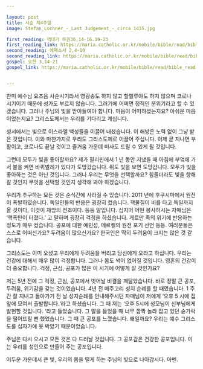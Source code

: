 ```yaml
---

layout: post
title: 사순 제4주일
image: Stefan_Lochner_-_Last_Judgement_-_circa_1435.jpg

first_reading: 역대기 하권36,14-16.19-23
first_reading_link: https://maria.catholic.or.kr/mobile/bible/read/bible_read.asp?m=1&n=133&p=37
second_reading: 에페소서 2,4-10
second_reading_link: https://maria.catholic.or.kr/mobile/bible/read/bible_read.asp?m=2&n=156&p=2
gospel: 요한 3,14-21
gospel_link: https://maria.catholic.or.kr/mobile/bible/read/bible_read.asp?m=2&n=150&p=3


---
```


찬미 예수님
요즈음 사순시기라서 영광송도 하지 않고 할렐루야도 하지 않으며 코로나 시기이기 때문에 성가도 부르지 않습니다. 그러기에 어쩌면 정적인 분위기라고 할 수 있겠습니다. 그러나 주님의 빛을 받아들여야 합니다. 마음이 어떠하셨는지요? 아쉬운 마음이었는지요? 그리스도께서는 우리를 기다리고 계십니다.

성서에서는 빛으로 이스라엘 백성들을 이끌어 내셨습니다. 이 해방은 노력 없이 그냥 받은 것입니다. 이와 마찬가지로 우리도 그리스도께로 이끌어 주십니다. 이제 곧 지나면 부활이고, 코로나도 끝날 것이고 즐거움 가운데 미사도 드릴 수 있게 될 것입니다.

그런데 모두가 빛을 좋아할까요? 제가 필리핀에서 1 년 동안 지냈을 때 아침에 부엌에 가서 불을 켜면 바퀴벌레가 있다가 도망갔습니다. 쥐도 빛을 보면 도망갑니다. 모두가 빛을 좋아하는 것은 아닌 것입니다. 그러나 우리는 무엇을 선택할까요? 힘들더라도 빛을 향해 갈 것인지 무엇을 선택할 것인지 생각해 봐야 하겠습니다.

우리가 추구하는 모든 것은 순식간에 사라질 수 있습니다. 2011 년에 후쿠시마에서 원전이 폭발하였습니다. 독일인들의 반응은 굉장히 컸습니다. 핵물질이 비를 타고 독일까지 올 것이다, 이것이 재앙의 전조이다. 등등 말입니다. 심지어 어떤 봉사하시는 자매님은 ‘핵폭탄이 터졌다.’ 고 말하며 굉장히 걱정을 하셨습니다. 게르만 족의 위기에 반응하는 정도가 매우 컸습니다. 공포에 대한 예민성, 메르켈의 원전 포기 선언 등등. 여러분들은 스스로 어떠신가요? 두려움이 많으신가요? 한국인은 딱히 두려움이 크지는 않은 것 같습니다.

그리스도는 이미 오셨고 우리에게 두려움을 버리고 당신에게 오라고 하십니다. 우리는 건강에 대해서 매우 많이 걱정합니다. 그러나 몸도 썩어 없어질 것입니다. 영혼의 건강이 더 중요합니다. 걱정, 근심, 공포가 많은 이 시기에 어떻게 살 것인가요?

저는 5년 전에 그 걱정, 근심, 공포에서 벗어날 비결을 깨달았습니다. 바로 정말 큰 공포, 두려움, 위기감을 갖는 것이었습니다. 4년 전 메주고리 성지 순례를 할 때였습니다. 1 주간 잘 지내고 돌아가기 전 날 성지순례를 안내해주시던 자매님이 저에게 ‘오후 5 시에 집 앞에 모여서 출발합니다.‘라고 하셨습니다. 그 때 저는 ‘오후 5시에 성모님이 신부님에게 발현할 것입니다. ‘라고 들었습니다. 그 말을 들었을 때 너무 깜짝 놀라 잡고 있던 숟가락을 떨어뜨릴 뻔 했었습니다. 그 때 큰 공포를 느꼈습니다. 왜일까요? 우리는 예수 그리스도를 십자가에 못 박았기 때문이었습니다.

주님은 다시 오시고 모든 것은 다 드러날 것입니다. 그 공포감은 건강한 공포입니다. 이는 우리를 성인으로 만들어 주는 공포입니다.

어두운 가운데서 큰 빛, 우리의 몸을 떨게 하는 주님의 빛으로 나아갑시다. 아멘.
